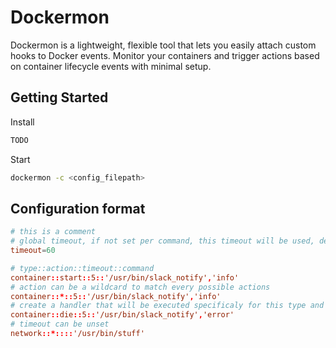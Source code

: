 # Dockermon

Dockermon is a lightweight, flexible tool that lets you easily attach custom hooks to Docker events. Monitor your containers and trigger actions based on container lifecycle events with minimal setup.


## Getting Started

Install
```bash
TODO
```

Start
```bash
dockermon -c <config_filepath>
```

## Configuration format

```conf
# this is a comment
# global timeout, if not set per command, this timeout will be used, default non timeout
timeout=60

# type::action::timeout::command
container::start::5::'/usr/bin/slack_notify','info'
# action can be a wildcard to match every possible actions
container::*::5::'/usr/bin/slack_notify','info'
# create a handler that will be executed specificaly for this type and action, wildcard will not be invoked
container::die::5::'/usr/bin/slack_notify','error'
# timeout can be unset
network::*::::'/usr/bin/stuff'
```
